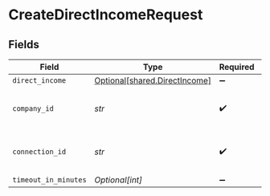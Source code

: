 # CreateDirectIncomeRequest


## Fields

| Field                                                                | Type                                                                 | Required                                                             | Description                                                          | Example                                                              |
| -------------------------------------------------------------------- | -------------------------------------------------------------------- | -------------------------------------------------------------------- | -------------------------------------------------------------------- | -------------------------------------------------------------------- |
| `direct_income`                                                      | [Optional[shared.DirectIncome]](../../models/shared/directincome.md) | :heavy_minus_sign:                                                   | N/A                                                                  |                                                                      |
| `company_id`                                                         | *str*                                                                | :heavy_check_mark:                                                   | N/A                                                                  | 8a210b68-6988-11ed-a1eb-0242ac120002                                 |
| `connection_id`                                                      | *str*                                                                | :heavy_check_mark:                                                   | N/A                                                                  | 2e9d2c44-f675-40ba-8049-353bfcb5e171                                 |
| `timeout_in_minutes`                                                 | *Optional[int]*                                                      | :heavy_minus_sign:                                                   | N/A                                                                  |                                                                      |